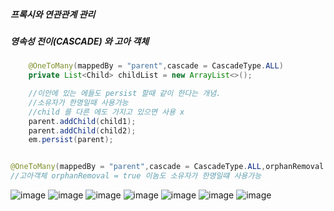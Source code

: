 ##### 프록시와 연관관계 관리
##### 영속성 전이(CASCADE) 와 고아 객체

```java
    @OneToMany(mappedBy = "parent",cascade = CascadeType.ALL)
    private List<Child> childList = new ArrayList<>();

    //이안에 있는 에들도 persist 할때 같이 한다는 개념.
    //소유자가 한명일때 사용가능
    //child 를 다른 에도 가지고 있으면 사용 x
    parent.addChild(child1);
    parent.addChild(child2);
    em.persist(parent);


@OneToMany(mappedBy = "parent",cascade = CascadeType.ALL,orphanRemoval = true)
//고아객체 orphanRemoval = true 이놈도 소유자가 한명일떄 사용가능
```

![image](https://user-images.githubusercontent.com/40969203/105715641-33c5ce80-5f61-11eb-9a89-85a75447c2bc.png)
![image](https://user-images.githubusercontent.com/40969203/105715649-36282880-5f61-11eb-9045-d2ac3f7e64ce.png)
![image](https://user-images.githubusercontent.com/40969203/105715661-388a8280-5f61-11eb-90df-9a5e7ceafbad.png)
![image](https://user-images.githubusercontent.com/40969203/105715669-3b857300-5f61-11eb-9d43-1c612782dd36.png)
![image](https://user-images.githubusercontent.com/40969203/105715680-3f18fa00-5f61-11eb-954c-e5ad12ccbbd0.png)
![image](https://user-images.githubusercontent.com/40969203/105715686-417b5400-5f61-11eb-812d-c5df47480398.png)
![image](https://user-images.githubusercontent.com/40969203/105715702-45a77180-5f61-11eb-9f38-9a214bc0daba.png)
